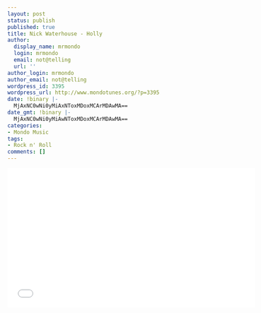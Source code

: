 ```yaml
---
layout: post
status: publish
published: true
title: Nick Waterhouse - Holly
author:
  display_name: mrmondo
  login: mrmondo
  email: not@telling
  url: ''
author_login: mrmondo
author_email: not@telling
wordpress_id: 3395
wordpress_url: http://www.mondotunes.org/?p=3395
date: !binary |-
  MjAxNC0wNi0yMiAxNToxMDoxMCArMDAwMA==
date_gmt: !binary |-
  MjAxNC0wNi0yMiAwNToxMDoxMCArMDAwMA==
categories:
- Mondo Music
tags:
- Rock n' Roll
comments: []
---
```

<iframe width="560" height="315" src="//www.youtube.com/embed/0VuVMPRoXdU" frameborder="0"> </iframe>
